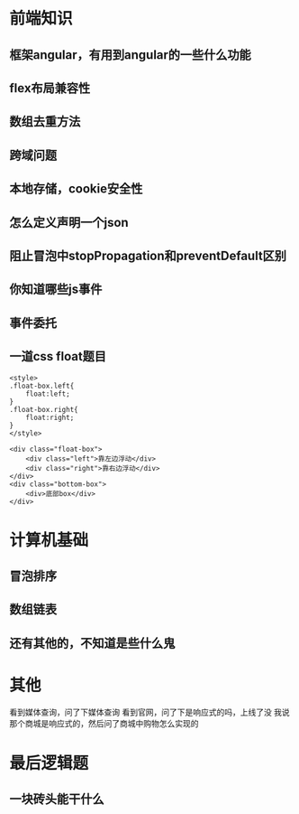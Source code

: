 # 前端知识
## 框架angular，有用到angular的一些什么功能
## flex布局兼容性
## 数组去重方法
## 跨域问题
## 本地存储，cookie安全性
## 怎么定义声明一个json
## 阻止冒泡中stopPropagation和preventDefault区别
## 你知道哪些js事件
## 事件委托
## 一道css float题目
```
<style>
.float-box.left{
    float:left;
}
.float-box.right{
    float:right;
}
</style>

<div class="float-box">
    <div class="left">靠左边浮动</div>
    <div class="right">靠右边浮动</div>
</div>
<div class="bottom-box">
    <div>底部box</div>
</div>
```

# 计算机基础
## 冒泡排序
## 数组链表
## 还有其他的，不知道是些什么鬼

# 其他
看到媒体查询，问了下媒体查询
看到官网，问了下是响应式的吗，上线了没
我说那个商城是响应式的，然后问了商城中购物怎么实现的


# 最后逻辑题
## 一块砖头能干什么



